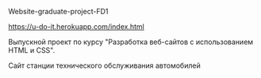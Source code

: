 Website-graduate-project-FD1

https://u-do-it.herokuapp.com/index.html

Выпускной проект по курсу "Разработка веб-сайтов с использованием HTML и CSS".

Сайт станции технического обслуживания автомобилей
